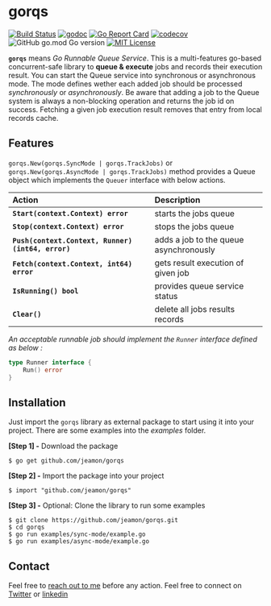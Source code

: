 # gorqs

[![Build Status](https://github.com/jeamon/gorqs/actions/workflows/tests.yml/badge.svg?branch=main)](https://github.com/jeamon/gorqs/actions)
[![godoc](https://godoc.org/github.com/jeamon/gorqs?status.svg)](https://godoc.org/github.com/jeamon/gorqs)
[![Go Report Card](https://goreportcard.com/badge/github.com/jeamon/gorqs)](https://goreportcard.com/report/github.com/jeamon/gorqs)
[![codecov](https://codecov.io/gh/jeamon/gorqs/graph/badge.svg?token=AKQ6PV9N90)](https://codecov.io/gh/jeamon/gorqs)
![GitHub go.mod Go version](https://img.shields.io/github/go-mod/go-version/jeamon/gorqs)
[![MIT License](https://img.shields.io/github/license/jeamon/gorqs)](https://github.com/jeamon/gorqs/blob/main/LICENSE)

**`gorqs`** means *Go Runnable Queue Service*. This is a multi-features go-based concurrent-safe library to **queue & execute** jobs and records their execution result. You can start the Queue service into synchronous or asynchronous mode.
The mode defines wether each added job should be processed *synchronously* or *asynchronously*. Be aware that adding a job to the Queue system is always a non-blocking operation and returns the job id on success. Fetching a given job execution result removes that entry from local records cache.

## Features

`gorqs.New(gorqs.SyncMode | gorqs.TrackJobs)` or `gorqs.New(gorqs.AsyncMode | gorqs.TrackJobs)` method provides a Queue object which implements the `Queuer` interface with below actions.

| Action | Description |
|:------ | :-------------------------------------- |
| **`Start(context.Context) error`** | starts the jobs queue |
| **`Stop(context.Context) error`** | stops the jobs queue |
| **`Push(context.Context, Runner) (int64, error)`** | adds a job to the queue asynchronously |
| **`Fetch(context.Context, int64) error`** | gets result execution of given job |
| **`IsRunning() bool`** | provides queue service status |
| **`Clear()`** | delete all jobs results records |

*An acceptable runnable job should implement the `Runner` interface defined as below :*

```go
type Runner interface {
	Run() error
}
```

## Installation

Just import the `gorqs` library as external package to start using it into your project. There are some examples into the *examples* folder. 

**[Step 1] -** Download the package

```shell
$ go get github.com/jeamon/gorqs
```


**[Step 2] -** Import the package into your project

```shell
$ import "github.com/jeamon/gorqs"
```


**[Step 3] -** Optional: Clone the library to run some examples

```shell
$ git clone https://github.com/jeamon/gorqs.git
$ cd gorqs
$ go run examples/sync-mode/example.go
$ go run examples/async-mode/example.go
```

## Contact

Feel free to [reach out to me](https://blog.cloudmentor-scale.com/contact) before any action. Feel free to connect on [Twitter](https://twitter.com/jerome_amon) or [linkedin](https://www.linkedin.com/in/jeromeamon/)
